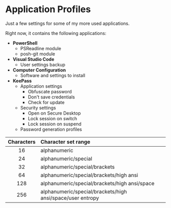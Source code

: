 # Application Profiles
Just a few settings for some of my more used applications.

Right now, it contains the following applications:

* __PowerShell__
	* PSReadline module
	* posh-git module
* __Visual Studio Code__
	* User settings backup
* __Computer Configuration__
	* Software and settings to install
* __KeePass__
	* Application settings
		* Obfuscate password
		* Don't save credentials
		* Check for update
	* Security settings
		* Open on Secure Desktop
		* Lock session on switch
		* Lock session on suspend
	* Password generation profiles

| Characters | Character set range |
| :---: | :--- |
| 16 | alphanumeric |
| 24 | alphanumeric/special |
| 32 | alphanumeric/special/brackets |
| 64 | alphanumeric/special/brackets/high ansi |
| 128 | alphanumeric/special/brackets/high ansi/space |
| 256 | alphanumeric/special/brackets/high ansi/space/user entropy |
